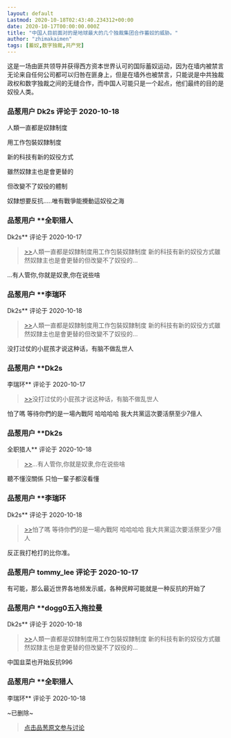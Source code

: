 ```yaml
---
layout: default
Lastmod: 2020-10-18T02:43:40.234312+00:00
date: 2020-10-17T00:00:00.000Z
title: "中国人目前面对的是地球最大的几个独裁集团合作蓄奴的威胁。"
author: "zhimakaimen"
tags: [蓄奴,数字独裁,共产党]
---
```


这是一场由匪共领导并获得西方资本世界认可的国际蓄奴运动，因为在墙内被禁言无论来自任何公司都可以归咎在匪身上，但是在墙外也被禁言，只能说是中共独裁政权和数字独裁之间的无缝合作，而中国人可能只是一个起点，他们最终的目的是奴役人类。

            
### 品葱用户 **Dk2s** 评论于 2020-10-18
        
人類一直都是奴隸制度  
  
用工作包裝奴隸制度   
  
新的科技有新的奴役方式  
  
雖然奴隸主也是會更替的  
  
但改變不了奴役的體制  
  
奴隸想要反抗.....唯有戰爭能攪動這奴役之海
        


            
### 品葱用户 **全职猎人 
Dk2s** 评论于 2020-10-17
        
> [\>>]( "/article/item_id-518152#")人類一直都是奴隸制度用工作包裝奴隸制度 新的科技有新的奴役方式雖然奴隸主也是會更替的但改變不了奴役的...

  
  
...有人管你,你就是奴隶,你在说些啥
        


            
### 品葱用户 **李瑞环 
Dk2s** 评论于 2020-10-18
        
> [\>>]( "/article/item_id-518152#")人類一直都是奴隸制度用工作包裝奴隸制度 新的科技有新的奴役方式雖然奴隸主也是會更替的但改變不了奴役的...

  
  
没打过仗的小屁孩才说这种话，有脑不做乱世人
        


            
### 品葱用户 **Dk2s 
李瑞环** 评论于 2020-10-17
        
> [\>>]( "/article/item_id-518155#")没打过仗的小屁孩才说这种话，有脑不做乱世人

  
  
怕了嗎 等待你們的是一場內戰阿 哈哈哈哈 我大共黨這次要活祭至少7億人
        


            
### 品葱用户 **Dk2s 
全职猎人** 评论于 2020-10-18
        
> [\>>]( "/article/item_id-518154#")...有人管你,你就是奴隶,你在说些啥

  
  
聽不懂沒關係 只怕一輩子都沒看懂
        


            
### 品葱用户 **李瑞环 
Dk2s** 评论于 2020-10-18
        
> [\>>]( "/article/item_id-518157#")怕了嗎 等待你們的是一場內戰阿 哈哈哈哈 我大共黨這次要活祭至少7億人

  
  
反正我打枪打的比你准。
        


            
### 品葱用户 **tommy_lee** 评论于 2020-10-17
        
有可能，那么最近世界各地频发示威，各种民粹可能就是一种反抗的开始了
        


            
### 品葱用户 **dogg0五入拖拉曼 
Dk2s** 评论于 2020-10-18
        
> [\>>]( "/article/item_id-518152#")人類一直都是奴隸制度用工作包裝奴隸制度 新的科技有新的奴役方式雖然奴隸主也是會更替的但改變不了奴役的...

  
  
中国韭菜也开始反抗996
        


            
### 品葱用户 **全职猎人 
李瑞环** 评论于 2020-10-18
        
~已删除~
        






> [点击品葱原文参与讨论](https://pincong.rocks/article/25187)

